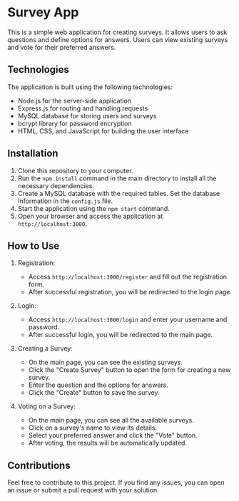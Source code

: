 # Survey App

This is a simple web application for creating surveys. It allows users to ask questions and define options for answers. Users can view existing surveys and vote for their preferred answers.

## Technologies

The application is built using the following technologies:

- Node.js for the server-side application
- Express.js for routing and handling requests
- MySQL database for storing users and surveys
- bcrypt library for password encryption
- HTML, CSS, and JavaScript for building the user interface

## Installation

1. Clone this repository to your computer.
2. Run the `npm install` command in the main directory to install all the necessary dependencies.
3. Create a MySQL database with the required tables. Set the database information in the `config.js` file.
4. Start the application using the `npm start` command.
5. Open your browser and access the application at `http://localhost:3000`.

## How to Use

1. Registration:
   - Access `http://localhost:3000/register` and fill out the registration form.
   - After successful registration, you will be redirected to the login page.

2. Login:
   - Access `http://localhost:3000/login` and enter your username and password.
   - After successful login, you will be redirected to the main page.

3. Creating a Survey:
   - On the main page, you can see the existing surveys.
   - Click the "Create Survey" button to open the form for creating a new survey.
   - Enter the question and the options for answers.
   - Click the "Create" button to save the survey.

4. Voting on a Survey:
   - On the main page, you can see all the available surveys.
   - Click on a survey's name to view its details.
   - Select your preferred answer and click the "Vote" button.
   - After voting, the results will be automatically updated.

## Contributions

Feel free to contribute to this project. If you find any issues, you can open an issue or submit a pull request with your solution.
